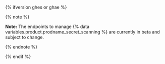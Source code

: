 {% ifversion ghes or ghae %}

{% note %}

**Note:** The endpoints to manage {% data variables.product.prodname_secret_scanning %} are currently in beta and subject to change.

{% endnote %}

{% endif %}
